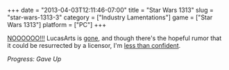 +++
date = "2013-04-03T12:11:46-07:00"
title = "Star Wars 1313"
slug = "star-wars-1313-3"
category = ["Industry Lamentations"]
game = ["Star Wars 1313"]
platform = ["PC"]
+++

<a href="http://nooooooooooooooo.com/vader.jpg">NOOOOOO!!!</a>  LucasArts is <a href="http://www.gamespot.com/news/lucasarts-closed-6406363">gone</a>, and though there's the hopeful rumor that it could be resurrected by a licensor, I'm <a href="http://en.wikipedia.org/wiki/Star_Wars:_Battlefront_III">less than confident</a>.

<i>Progress: Gave Up</i>